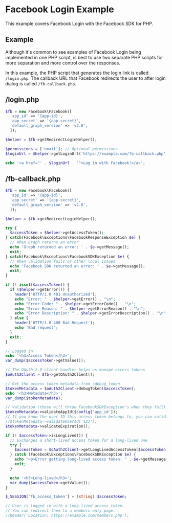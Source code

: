 # Facebook Login Example

This example covers Facebook Login with the Facebook SDK for PHP.

## Example

Although it's common to see examples of Facebook Login being implemented in one PHP script, is best to use two separate PHP scripts for more separation and more control over the responses.

In this example, the PHP script that generates the login link is called `/login.php`. The callback URL that Facebook redirects the user to after login dialog is called `/fb-callback.php`.

## /login.php

```php
$fb = new Facebook\Facebook([
  'app_id' => '{app-id}',
  'app_secret' => '{app-secret}',
  'default_graph_version' => 'v2.8',
  ]);

$helper = $fb->getRedirectLoginHelper();

$permissions = ['email']; // Optional permissions
$loginUrl = $helper->getLoginUrl('https://example.com/fb-callback.php', $permissions);

echo '<a href="' . $loginUrl . '">Log in with Facebook!</a>';
```

## /fb-callback.php

```php
$fb = new Facebook\Facebook([
  'app_id' => '{app-id}',
  'app_secret' => '{app-secret}',
  'default_graph_version' => 'v2.8',
  ]);

$helper = $fb->getRedirectLoginHelper();

try {
  $accessToken = $helper->getAccessToken();
} catch(Facebook\Exceptions\FacebookResponseException $e) {
  // When Graph returns an error
  echo 'Graph returned an error: ' . $e->getMessage();
  exit;
} catch(Facebook\Exceptions\FacebookSDKException $e) {
  // When validation fails or other local issues
  echo 'Facebook SDK returned an error: ' . $e->getMessage();
  exit;
}

if (! isset($accessToken)) {
  if ($helper->getError()) {
    header('HTTP/1.0 401 Unauthorized');
    echo "Error: " . $helper->getError() . "\n";
    echo "Error Code: " . $helper->getErrorCode() . "\n";
    echo "Error Reason: " . $helper->getErrorReason() . "\n";
    echo "Error Description: " . $helper->getErrorDescription() . "\n";
  } else {
    header('HTTP/1.0 400 Bad Request');
    echo 'Bad request';
  }
  exit;
}

// Logged in
echo '<h3>Access Token</h3>';
var_dump($accessToken->getValue());

// The OAuth 2.0 client handler helps us manage access tokens
$oAuth2Client = $fb->getOAuth2Client();

// Get the access token metadata from /debug_token
$tokenMetadata = $oAuth2Client->debugToken($accessToken);
echo '<h3>Metadata</h3>';
var_dump($tokenMetadata);

// Validation (these will throw FacebookSDKException's when they fail)
$tokenMetadata->validateAppId($config['app_id']);
// If you know the user ID this access token belongs to, you can validate it here
//$tokenMetadata->validateUserId('123');
$tokenMetadata->validateExpiration();

if (! $accessToken->isLongLived()) {
  // Exchanges a short-lived access token for a long-lived one
  try {
    $accessToken = $oAuth2Client->getLongLivedAccessToken($accessToken);
  } catch (Facebook\Exceptions\FacebookSDKException $e) {
    echo "<p>Error getting long-lived access token: " . $e->getMessage() . "</p>\n\n";
    exit;
  }

  echo '<h3>Long-lived</h3>';
  var_dump($accessToken->getValue());
}

$_SESSION['fb_access_token'] = (string) $accessToken;

// User is logged in with a long-lived access token.
// You can redirect them to a members-only page.
//header('Location: https://example.com/members.php');
```
